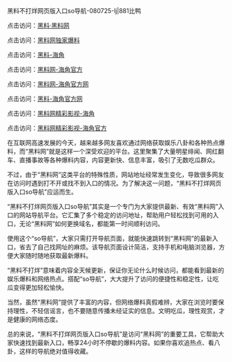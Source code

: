 黑料不打烊网页版入口so导航-080725-lj|881比鸭

点击访问：<a href="https://heiliaotlyq53.pages.dev">黑料·黑料网</a>

点击访问：<a href="https://heiliaoyvnrda.pages.dev">黑料网独家爆料</a>

点击访问：<a href="https://heiliaokof3cy.pages.dev">黑料-海角</a>

点击访问：<a href="https://heiliaoxfe5rb.pages.dev">黑料网-海角官方</a>

点击访问：<a href="https://heiliaoubleqx.pages.dev">黑料网-海角官方网</a>

点击访问：<a href="https://heiliaolvzlu3.pages.dev">黑料-海角官方网</a>

点击访问：<a href="https://heiliaokof3cy.pages.dev">黑料网精彩影视-海角</a>

点击访问：<a href="https://heiliao3gvg9x.pages.dev">黑料网精彩影视-海角官方</a>

在互联网高速发展的今天，越来越多网友喜欢通过网络获取娱乐八卦和各种热点爆料，而“黑料网”就是这样一个深受欢迎的平台。这里聚集了大量明星绯闻、网红翻车、直播事故等各种爆料内容，内容更新快、信息丰富，吸引了无数吃瓜群众。

不过，由于“黑料网”这类平台的特殊性质，网站地址经常发生变化，导致很多网友在访问时遇到打不开或找不到入口的情况。为了解决这一问题，“黑料不打烊网页版入口so导航”应运而生。

“黑料不打烊网页版入口so导航”其实是一个专门为大家提供最新、有效“黑料网”入口的网站导航平台。它汇集了多个稳定的访问地址，帮助用户轻松找到可用的入口，无论“黑料网”如何更换域名，都能第一时间顺利访问。

使用这个“so导航”，大家只需打开导航页面，就能快速跳转到“黑料网”的最新入口，省去了自己找网址的麻烦。该导航页面设计简洁，支持手机和电脑浏览器，方便大家随时随地获取最新爆料。

“黑料不打烊”意味着内容全天候更新，保证你无论什么时候访问，都能看到最新的娱乐爆料和网络热点。搭配“so导航”，大大提升了访问的便捷性和稳定性，让吃瓜变得更加轻松愉快。

当然，虽然“黑料网”提供了丰富的内容，但网络爆料真假难辨，大家在浏览时要保持理性，不轻信谣言，也不要随意传播未经证实的信息。文明吃瓜，理性观赏，才是健康的网络态度。

总的来说，“黑料不打烊网页版入口so导航”是访问“黑料网”的重要工具，它帮助大家快速找到最新入口，畅享24小时不停歇的爆料内容。如果你喜欢追热点、看八卦，这样的导航绝对值得收藏。
